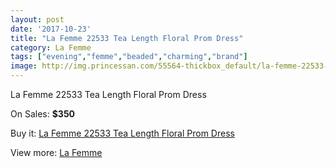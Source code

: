 ```yaml
---
layout: post
date: '2017-10-23'
title: "La Femme 22533 Tea Length Floral Prom Dress"
category: La Femme
tags: ["evening","femme","beaded","charming","brand"]
image: http://img.princessan.com/55564-thickbox_default/la-femme-22533-tea-length-floral-prom-dress.jpg
---
```

La Femme 22533 Tea Length Floral Prom Dress

On Sales: **$350**
<a href="https://www.princessan.com/en/la-femme/24968-la-femme-22533-tea-length-floral-prom-dress.html"><amp-img layout="responsive" width="600" height="600" src="//img.princessan.com/55564-thickbox_default/la-femme-22533-tea-length-floral-prom-dress.jpg" alt="La Femme 22533 Tea Length Floral Prom Dress 0" /></a>
<a href="https://www.princessan.com/en/la-femme/24968-la-femme-22533-tea-length-floral-prom-dress.html"><amp-img layout="responsive" width="600" height="600" src="//img.princessan.com/55566-thickbox_default/la-femme-22533-tea-length-floral-prom-dress.jpg" alt="La Femme 22533 Tea Length Floral Prom Dress 1" /></a>
<a href="https://www.princessan.com/en/la-femme/24968-la-femme-22533-tea-length-floral-prom-dress.html"><amp-img layout="responsive" width="600" height="600" src="//img.princessan.com/55565-thickbox_default/la-femme-22533-tea-length-floral-prom-dress.jpg" alt="La Femme 22533 Tea Length Floral Prom Dress 2" /></a>

Buy it: [La Femme 22533 Tea Length Floral Prom Dress](https://www.princessan.com/en/la-femme/24968-la-femme-22533-tea-length-floral-prom-dress.html "La Femme 22533 Tea Length Floral Prom Dress")

View more: [La Femme](https://www.princessan.com/en/28-la-femme "La Femme")